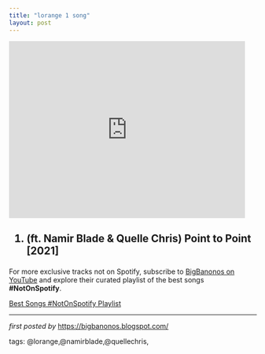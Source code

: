 ```yaml
---
title: "lorange 1 song"
layout: post
---
```

<iframe frameborder="0" height="360" src="https://youtube.com/embed/WjQcl7Y-OLU" width="480"></iframe><br /><h2></h2><h2><ol><li>(ft. Namir Blade & Quelle Chris) Point to Point [2021]</li></ol></h2>

<!--Subscribe and Playlist Links-->
<div>
    <p>For more exclusive tracks not on Spotify, subscribe to <a href="https://www.youtube.com/@BigBanonos" target="_blank">BigBanonos on YouTube</a> and explore their curated playlist of the best songs <strong>#NotOnSpotify</strong>.</p>
    <p><a href="https://www.youtube.com/playlist?list=PLtuNtuTatqI0kFahUCbtbfenC_ET5O_tr" target="_blank">Best Songs #NotOnSpotify Playlist<br /></a></p></div>

<hr />

<p><em>first posted by</em> <a href="https://bigbanonos.blogspot.com/" rel="noopener" target="_new">https://bigbanonos.blogspot.com/</a></p>

<p>tags: @lorange,@namirblade,@quellechris,</p>
